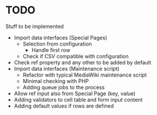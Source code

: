 # TODO

Stuff to be implemented

* Import data interfaces (Special Pages)
    * Selection from configuration
        * Handle first row
    * Check if CSV compatible with configuration 
* Check ref property and any other to be added by default
* Import data interfaces (Maintenance script)
    * Refactor with typical MediaWiki maintenance script
	* Minimal checking with PHP
    * Adding queue jobs to the process
* Allow ref input also from Special Page (key, value)
* Adding validators to cell table and form input content
* Adding default values if rows are defined

